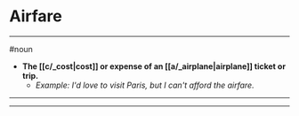 # Airfare
---
#noun
- **The [[c/_cost|cost]] or expense of an [[a/_airplane|airplane]] ticket or trip.**
	- _Example: I'd love to visit Paris, but I can't afford the airfare._
---
---
